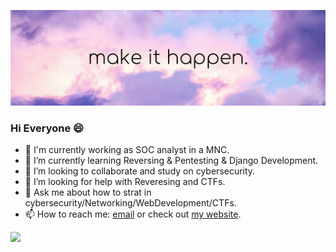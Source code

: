 ![banner](https://github.com/Sheri98/Sheri98/blob/master/make%20it%20happen.png)

### Hi Everyone :smile:

- 🔭 I'm currently working as SOC analyst in a MNC.
- 🌱 I’m currently learning Reversing & Pentesting & Django Development. 
- 👯 I’m looking to collaborate and study on cybersecurity.
- 🤔 I’m looking for help with Reveresing and CTFs.
- 💬 Ask me about how to strat in cybersecurity/Networking/WebDevelopment/CTFs. 
- 📫 How to reach me: [email](mailto:shravankumarsheri39@protonmail.com) or check out [my website](https://sheri98.github.io).

![](https://komarev.com/ghpvc/?username=dsp9107&color=blue)


